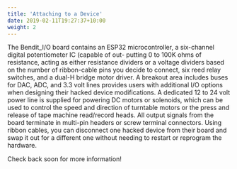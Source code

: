 ```yaml
---
title: 'Attaching to a Device'
date: 2019-02-11T19:27:37+10:00
weight: 2
---
```


The Bendit_I/O board contains an ESP32 microcontroller,  a six-channel digital potentiometer IC (capable of out- putting 0 to 100K ohms of resistance, acting as either resistance dividers or a voltage dividers based on the number of ribbon-cable pins you decide to connect, six reed relay switches, and a dual-H bridge motor driver. A breakout area includes buses for DAC, ADC, and 3.3 volt lines provides users with additional I/O options when designing their hacked device modifications. A dedicated 12 to 24 volt power line is supplied for powering DC motors or solenoids, which can be used to control the speed and direction of turntable motors or the press and release of tape machine read/record heads. All output signals from the board terminate in multi-pin headers or screw terminal connectors. Using ribbon cables, you can disconnect one hacked device from their board and swap it out for a different one without needing to restart or reprogram the hardware.

Check back soon for more information!


